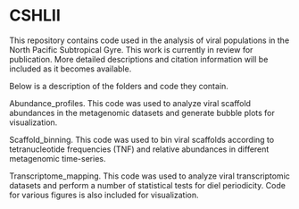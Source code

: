# CSHLII
This repository contains code used in the analysis of viral populations in the North Pacific Subtropical Gyre.
This work is currently in review for publication. More detailed descriptions and citation information will be included as it becomes available.

Below is a description of the folders and code they contain. 

Abundance_profiles. This code was used to analyze viral scaffold abundances in the metagenomic datasets and generate bubble plots for visualization. 

Scaffold_binning. This code was used to bin viral scaffolds according to tetranucleotide frequencies (TNF) and relative abundances in different metagenomic time-series. 

Transcriptome_mapping. This code was used to analyze viral transcriptomic datasets and perform a number of statistical tests for diel periodicity. Code for various figures is also included for visualization. 
